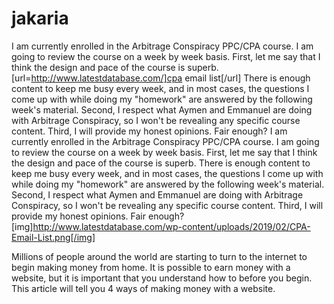 # jakaria
I am currently enrolled in the Arbitrage Conspiracy PPC/CPA course. I am going to review the course on a week by week basis. First, let me say that I think the design and pace of the course is superb.[url=http://www.latestdatabase.com/]cpa email list[/url]
  There is enough content to keep me busy every week, and in most cases, the questions I come up with while doing my "homework" are answered by the following week's material. Second, I respect what Aymen and Emmanuel are doing with Arbitrage Conspiracy, so I won't be revealing any specific course content. Third, I will provide my honest opinions. Fair enough?
I am currently enrolled in the Arbitrage Conspiracy PPC/CPA course. I am going to review the course on a week by week basis. First, let me say that I think the design and pace of the course is superb. There is enough content to keep me busy every week, and in most cases, the questions I come up with while doing my "homework" are answered by the following week's material. Second, I respect what Aymen and Emmanuel are doing with Arbitrage Conspiracy, so I won't be revealing any specific course content. Third, I will provide my honest opinions. Fair enough? [img]http://www.latestdatabase.com/wp-content/uploads/2019/02/CPA-Email-List.png[/img]

Millions of people around the world are starting to turn to the internet to begin making money from home. It is possible to earn money with a website, but it is important that you understand how to before you begin. This article will tell you 4 ways of making money with a website.
